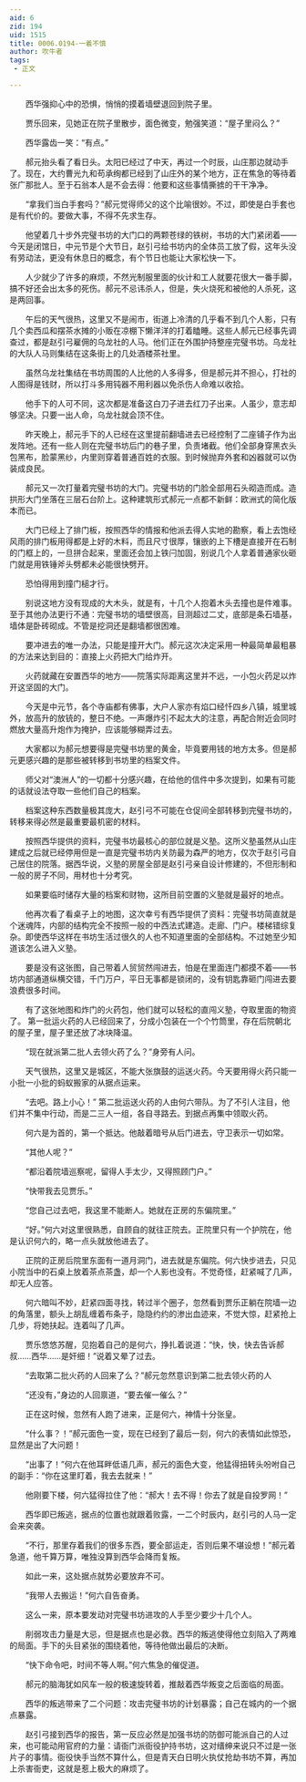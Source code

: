 ```yaml
---
aid: 6
zid: 194
uid: 1515
title: 0006.0194-一着不慎
author: 吹牛者
tags: 
 - 正文

---
```




　　西华强抑心中的恐惧，悄悄的摸着墙壁退回到院子里。

　　贾乐回来，见她正在院子里散步，面色微变，勉强笑道：“屋子里闷么？”

　　西华露齿一笑：“有点。”

　　郝元抬头看了看日头。太阳已经过了中天，再过一个时辰，山庄那边就动手了。现在，大约曹光九和苟承绚都已经到了山庄外的某个地方，正在焦急的等待着张广那批人。至于石翁本人是不会去得：他要和这些事情撕掳的干干净净。

　　“拿我们当白手套吗？”郝元觉得师父的这个比喻很妙。不过，即使是白手套也是有代价的。要做大事，不得不先求生存。

　　他望着几十步外完璧书坊的大门口的两颗苍绿的铁树，书坊的大门紧闭着――今天是闭馆日，中元节是个大节日，赵引弓给书坊内的全体员工放了假，这年头没有劳动法，更没有休息日的概念，有个节日也能让大家松快一下。

　　人少就少了许多的麻烦，不然光制服里面的伙计和工人就要花很大一番手脚，搞不好还会出太多的死伤。郝元不忌讳杀人，但是，失火烧死和被他的人杀死，这是两回事。

　　午后的天气很热，这里又不是闹市，街道上冷清的几乎看不到几个人影，只有几个卖西瓜和摆茶水摊的小贩在凉棚下懒洋洋的打着瞌睡。这些人郝元已经事先调查过，都是赵引弓雇佣的乌龙社的人马。他们正在外围护持整座完璧书坊。乌龙社的大队人马则集结在这条街上的几处酒楼茶社里。

　　虽然乌龙社集结在书坊周围的人比他的人多得多，但是郝元并不担心，打社的人图得是钱财，所以打斗多用钝器不用利器以免杀伤人命难以收拾。

　　他手下的人可不同，这次都是准备这白刀子进去红刀子出来。人虽少，意志却够坚决。只要一出人命，乌龙社就会顶不住。

　　昨天晚上，郝元手下的人已经在这里提前翻墙进去已经控制了二座铺子作为出发阵地。还有一些人则在完璧书坊后门的巷子里，负责堵截。他们全部身穿黑衣头包黑布，脸蒙黑纱，内里则穿着普通百姓的衣服。到时候抛弃外套和凶器就可以伪装成良民。

　　郝元又一次打量着完璧书坊的大门。完璧书坊的门脸全部用石头砌造而成。造拱形大门坐落在三层石台阶上。这种建筑形式郝元一点都不新鲜：欧洲式的简化版本而已。

　　大门已经上了排门板，按照西华的情报和他派去得人实地的勘察，看上去饱经风雨的排门板用得都是上好的木料，而且尺寸很厚，镶嵌的上下槽是直接开在石制的门框上的，一旦拼合起来，里面还会加上铁闩加固，别说几个人拿着普通家伙砸门就是用铁锤斧头劈都未必能很快劈开。

　　恐怕得用到撞门槌才行。

　　别说这地方没有现成的大木头，就是有，十几个人抱着木头去撞也是件难事。至于其他办法更行不通：完璧书坊的墙壁很高，目测超过二丈，底部是条石墙基，墙体是卧砖砌成。不管是挖洞还是翻墙都很困难。

　　要冲进去的唯一办法，只能是撞开大门。郝元这次决定采用一种最简单最粗暴的方法来达到目的：直接上火药把大门给炸开。

　　火药就藏在安置西华的地方――院落实际距离这里并不远，一小包火药足以炸开这坚固的大门。

　　今天是中元节，各个寺庙都有佛事，大户人家亦有焰口经忏四乡八镇，城里城外，放高升的放铳的，整日不绝。一声爆炸引不起太大的注意，再配合附近会同时燃放大量高升炮作为掩护，应该能够糊弄过去。

　　大家都以为郝元想要得是完璧书坊里的黄金，毕竟要用钱的地方太多。但是郝元更感兴趣的是那些被转移到书坊里的档案文件。

　　师父对“澳洲人”的一切都十分感兴趣，在给他的信件中多次提到，如果有可能的话就设法夺取一些他们自己的档案。

　　档案这种东西数量极其庞大，赵引弓不可能在仓促间全部转移到完璧书坊的，转移来得必然是最重要最机密的材料。

　　按照西华提供的资料，完璧书坊最核心的部位就是义塾。这所义塾虽然从山庄建成之后就已经停用但是一直是完璧书坊内关防最为森严的地方，仅次于赵引弓自己居住的院落。据西华说，义塾的房屋全部是赵引弓亲自设计修建的，不但形制和一般的房子不同，用材也十分考究。

　　如果要临时储存大量的档案和财物，这所目前空置的义塾就是最好的地点。

　　他再次看了看桌子上的地图，这次幸亏有西华提供了资料：完璧书坊简直就是个迷魂阵，内部的结构完全不按照一般的中西法式建造。走廊、门户。楼梯错综复杂。即使西华这样在书坊生活过很久的人也不知道里面的全部结构。不过她至少知道该怎么进入义塾。

　　要是没有这张图，自己带着人贸贸然闯进去，怕是在里面连门都摸不着――书坊内部通道纵横交错，千门万户，平日无事都是锁闭的，没有钥匙靠砸门闯进去要浪费很多时间。

　　有了这张地图和炸门的火药包，他们就可以轻松的直闯义塾，夺取里面的物资了。
第一批运火药的人已经回来了，分成小包装在一个个竹筒里，存在后院朝北的屋子里，屋子里还放了冰块降温。

　　“现在就派第二批人去领火药了么？”身旁有人问。

　　天气很热，这里又是城区，不能大张旗鼓的运送火药。今天要用得火药只能一小批一小批的蚂蚁搬家的从据点运来。

　　“去吧。路上小心！”
第二批运送火药的人由何六带队。为了不引人注目，他们并不集中行动，而是二三人一组，各自寻路去。到据点再集中领取火药。

　　何六是为首的，第一个抵达。他敲着暗号从后门进去，守卫表示一切如常。

　　“其他人呢？”

　　“都沿着院墙巡察呢，留得人手太少，又得照顾门户。”

　　“快带我去见贾乐。”

　　“您自己过去吧，我这里不能断人。她就在正房的东偏院里。”

　　“好。”何六对这里很熟悉，自顾自的就往正院去。正院里只有一个护院在，他是认识何六的，略一点头就放他进去了。

　　正院的正房后院里东面有一道月洞门，进去就是东偏院。何六快步进去，只见小院当中的石桌上放着茶点茶盏，却一个人影也没有。不觉奇怪，赶紧喊了几声，却无人应答。

　　何六暗叫不妙，赶紧四面寻找，转过半个圈子，忽然看到贾乐正躺在院墙一边的角落里，额头上胡乱缠着布条子，隐隐约约的渗出血迹来，不觉大惊，赶紧抢上几步，将她扶起。连着叫了几声。

　　贾乐悠悠苏醒，见抱着自己的是何六，挣扎着说道：“快，快，快去告诉郝叔……西华……是奸细！”说着又晕了过去。

　　“去取第二批火药的人回来了么？”郝元忽然意识到第二批去领火药的人

　　“还没有，”身边的人回禀道，“要去催一催么？”

　　正在这时候，忽然有人跑了进来，正是何六，神情十分张皇。

　　“什么事？！”郝元面色一变，现在已经到了最后一刻，何六的表情如此惊恐，显然是出了大问题！

　　“出事了！”何六在他耳畔低语几声，郝元的面色大变，他猛得扭转头吩咐自己的副手：“你在这里盯着，我去去就来！”

　　他刚要下楼，何六猛得拉住了他：“郝大！去不得！你去了就是自投罗网！”

　　西华即已叛逃，据点的位置也就跟着败露，一二个时辰内，赵引弓的人马一定会来突袭。

　　“不行，那里存着我们的很多东西，要全部运走，否则后果不堪设想！”郝元着急道，他千算万算，唯独没算到西华会降而复叛。

　　如此一来，这处据点就势必要放弃不可。

　　“我带人去搬运！”何六自告奋勇。

　　这么一来，原本要发动对完璧书坊进攻的人手至少要少十几个人。

　　削弱攻击力量是大忌，但是据点也是必救。西华的叛逃使得他立刻陷入了两难的局面。手下的头目紧张的围绕着他，等待他做出最后的决断。

　　“快下命令吧，时间不等人啊。”何六焦急的催促道。

　　郝元的脑海犹如风车一般的极速旋转着，推敲着西华叛变之后面临的局面。

　　西华的叛逃带来了二个问题：攻击完璧书坊的计划暴露；自己在城内的一个据点暴露。

　　赵引弓接到西华的报告，第一反应必然是加强书坊的防御可能派自己的人过来，也可能动用官府的力量：请衙门派衙役护持书坊，这对缙绅来说只不过是一张片子的事情。衙役快手当然不算什么，但是青天白日明火执仗抢劫书坊不算，再加上杀害衙吏，这就是惹上极大的麻烦了。

　　


